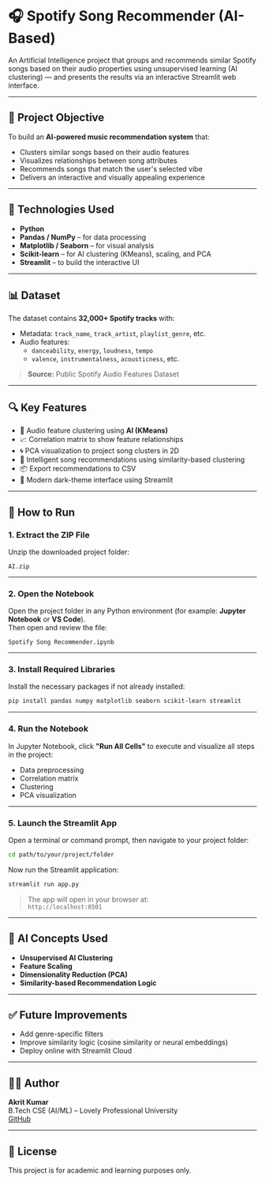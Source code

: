 
# 🎧 Spotify Song Recommender (AI-Based)

An Artificial Intelligence project that groups and recommends similar Spotify songs based on their audio properties using unsupervised learning (AI clustering) — and presents the results via an interactive Streamlit web interface.

---

## 📌 Project Objective

To build an **AI-powered music recommendation system** that:
- Clusters similar songs based on their audio features
- Visualizes relationships between song attributes
- Recommends songs that match the user's selected vibe
- Delivers an interactive and visually appealing experience

---

## 🧠 Technologies Used

- **Python**
- **Pandas / NumPy** – for data processing  
- **Matplotlib / Seaborn** – for visual analysis  
- **Scikit-learn** – for AI clustering (KMeans), scaling, and PCA  
- **Streamlit** – to build the interactive UI  

---

## 📊 Dataset

The dataset contains **32,000+ Spotify tracks** with:
- Metadata: `track_name`, `track_artist`, `playlist_genre`, etc.
- Audio features:  
  - `danceability`, `energy`, `loudness`, `tempo`  
  - `valence`, `instrumentalness`, `acousticness`, etc.

> **Source:** Public Spotify Audio Features Dataset

---

## 🔍 Key Features

- 🎼 Audio feature clustering using **AI (KMeans)**
- 📈 Correlation matrix to show feature relationships
- 🌀 PCA visualization to project song clusters in 2D
- 🤖 Intelligent song recommendations using similarity-based clustering
- 📦 Export recommendations to CSV
- 🎨 Modern dark-theme interface using Streamlit

---

## 🚀 How to Run

### 1. Extract the ZIP File

Unzip the downloaded project folder:
```
AI.zip
```

---

### 2. Open the Notebook

Open the project folder in any Python environment (for example: **Jupyter Notebook** or **VS Code**).  
Then open and review the file:
```
Spotify Song Recommender.ipynb
```

---

### 3. Install Required Libraries

Install the necessary packages if not already installed:

```bash
pip install pandas numpy matplotlib seaborn scikit-learn streamlit
```

---

### 4. Run the Notebook

In Jupyter Notebook, click **"Run All Cells"** to execute and visualize all steps in the project:
- Data preprocessing
- Correlation matrix
- Clustering
- PCA visualization

---

### 5. Launch the Streamlit App

Open a terminal or command prompt, then navigate to your project folder:

```bash
cd path/to/your/project/folder
```

Now run the Streamlit application:

```bash
streamlit run app.py
```

> The app will open in your browser at:  
> `http://localhost:8501`

---

## 🧠 AI Concepts Used

- **Unsupervised AI Clustering**
- **Feature Scaling**
- **Dimensionality Reduction (PCA)**
- **Similarity-based Recommendation Logic**

---

## ✅ Future Improvements

- Add genre-specific filters  
- Improve similarity logic (cosine similarity or neural embeddings)  
- Deploy online with Streamlit Cloud  

---

## 👨‍💻 Author

**Akrit Kumar**  
B.Tech CSE (AI/ML) – Lovely Professional University  
[GitHub](https://github.com/Akrit099)

---

## 📄 License

This project is for academic and learning purposes only.
